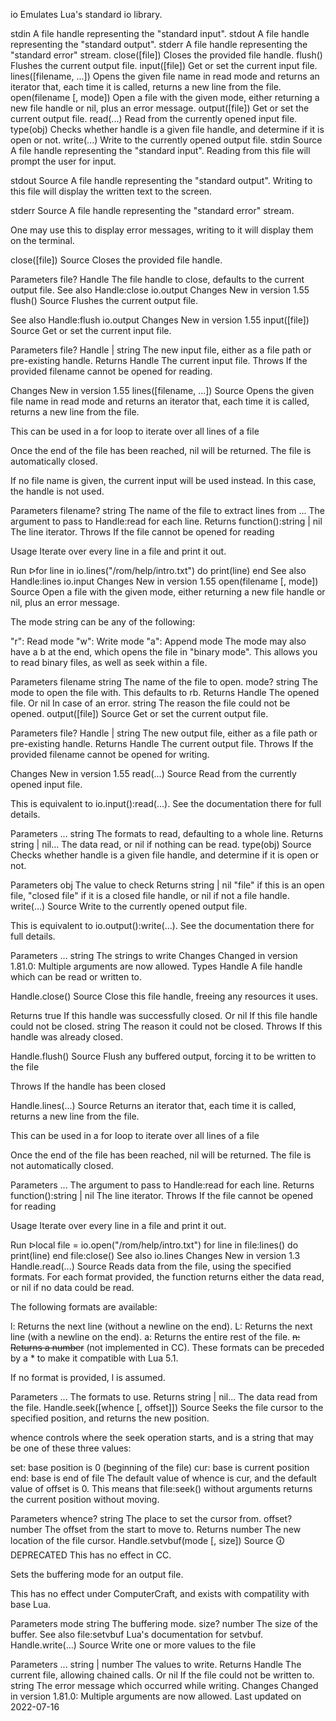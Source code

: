 io
Emulates Lua's standard io library.

stdin	A file handle representing the "standard input".
stdout	A file handle representing the "standard output".
stderr	A file handle representing the "standard error" stream.
close([file])	Closes the provided file handle.
flush()	Flushes the current output file.
input([file])	Get or set the current input file.
lines([filename, ...])	Opens the given file name in read mode and returns an iterator that, each time it is called, returns a new line from the file.
open(filename [, mode])	Open a file with the given mode, either returning a new file handle or nil, plus an error message.
output([file])	Get or set the current output file.
read(...)	Read from the currently opened input file.
type(obj)	Checks whether handle is a given file handle, and determine if it is open or not.
write(...)	Write to the currently opened output file.
stdin
Source
A file handle representing the "standard input". Reading from this file will prompt the user for input.

stdout
Source
A file handle representing the "standard output". Writing to this file will display the written text to the screen.

stderr
Source
A file handle representing the "standard error" stream.

One may use this to display error messages, writing to it will display them on the terminal.

close([file])
Source
Closes the provided file handle.

Parameters
file? Handle The file handle to close, defaults to the current output file.
See also
Handle:close
io.output
Changes
New in version 1.55
flush()
Source
Flushes the current output file.

See also
Handle:flush
io.output
Changes
New in version 1.55
input([file])
Source
Get or set the current input file.

Parameters
file? Handle | string The new input file, either as a file path or pre-existing handle.
Returns
Handle The current input file.
Throws
If the provided filename cannot be opened for reading.

Changes
New in version 1.55
lines([filename, ...])
Source
Opens the given file name in read mode and returns an iterator that, each time it is called, returns a new line from the file.

This can be used in a for loop to iterate over all lines of a file

Once the end of the file has been reached, nil will be returned. The file is automatically closed.

If no file name is given, the current input will be used instead. In this case, the handle is not used.

Parameters
filename? string The name of the file to extract lines from
... The argument to pass to Handle:read for each line.
Returns
function():string | nil The line iterator.
Throws
If the file cannot be opened for reading

Usage
Iterate over every line in a file and print it out.

Run ᐅfor line in io.lines("/rom/help/intro.txt") do
  print(line)
end
See also
Handle:lines
io.input
Changes
New in version 1.55
open(filename [, mode])
Source
Open a file with the given mode, either returning a new file handle or nil, plus an error message.

The mode string can be any of the following:

"r": Read mode
"w": Write mode
"a": Append mode
The mode may also have a b at the end, which opens the file in "binary mode". This allows you to read binary files, as well as seek within a file.

Parameters
filename string The name of the file to open.
mode? string The mode to open the file with. This defaults to rb.
Returns
Handle The opened file.
Or
nil In case of an error.
string The reason the file could not be opened.
output([file])
Source
Get or set the current output file.

Parameters
file? Handle | string The new output file, either as a file path or pre-existing handle.
Returns
Handle The current output file.
Throws
If the provided filename cannot be opened for writing.

Changes
New in version 1.55
read(...)
Source
Read from the currently opened input file.

This is equivalent to io.input():read(...). See the documentation there for full details.

Parameters
... string The formats to read, defaulting to a whole line.
Returns
string | nil... The data read, or nil if nothing can be read.
type(obj)
Source
Checks whether handle is a given file handle, and determine if it is open or not.

Parameters
obj The value to check
Returns
string | nil "file" if this is an open file, "closed file" if it is a closed file handle, or nil if not a file handle.
write(...)
Source
Write to the currently opened output file.

This is equivalent to io.output():write(...). See the documentation there for full details.

Parameters
... string The strings to write
Changes
Changed in version 1.81.0: Multiple arguments are now allowed.
Types
 Handle
A file handle which can be read or written to.

Handle.close()
Source
Close this file handle, freeing any resources it uses.

Returns
true If this handle was successfully closed.
Or
nil If this file handle could not be closed.
string The reason it could not be closed.
Throws
If this handle was already closed.

Handle.flush()
Source
Flush any buffered output, forcing it to be written to the file

Throws
If the handle has been closed

Handle.lines(...)
Source
Returns an iterator that, each time it is called, returns a new line from the file.

This can be used in a for loop to iterate over all lines of a file

Once the end of the file has been reached, nil will be returned. The file is not automatically closed.

Parameters
... The argument to pass to Handle:read for each line.
Returns
function():string | nil The line iterator.
Throws
If the file cannot be opened for reading

Usage
Iterate over every line in a file and print it out.

Run ᐅlocal file = io.open("/rom/help/intro.txt")
for line in file:lines() do
  print(line)
end
file:close()
See also
io.lines
Changes
New in version 1.3
Handle.read(...)
Source
Reads data from the file, using the specified formats. For each format provided, the function returns either the data read, or nil if no data could be read.

The following formats are available:

l: Returns the next line (without a newline on the end).
L: Returns the next line (with a newline on the end).
a: Returns the entire rest of the file.
~~n: Returns a number~~ (not implemented in CC).
These formats can be preceded by a * to make it compatible with Lua 5.1.

If no format is provided, l is assumed.

Parameters
... The formats to use.
Returns
string | nil... The data read from the file.
Handle.seek([whence [, offset]])
Source
Seeks the file cursor to the specified position, and returns the new position.

whence controls where the seek operation starts, and is a string that may be one of these three values:

set: base position is 0 (beginning of the file)
cur: base is current position
end: base is end of file
The default value of whence is cur, and the default value of offset is 0. This means that file:seek() without arguments returns the current position without moving.

Parameters
whence? string The place to set the cursor from.
offset? number The offset from the start to move to.
Returns
number The new location of the file cursor.
Handle.setvbuf(mode [, size])
Source
🛈 DEPRECATED
This has no effect in CC.

Sets the buffering mode for an output file.

This has no effect under ComputerCraft, and exists with compatility with base Lua.

Parameters
mode string The buffering mode.
size? number The size of the buffer.
See also
file:setvbuf Lua's documentation for setvbuf.
Handle.write(...)
Source
Write one or more values to the file

Parameters
... string | number The values to write.
Returns
Handle The current file, allowing chained calls.
Or
nil If the file could not be written to.
string The error message which occurred while writing.
Changes
Changed in version 1.81.0: Multiple arguments are now allowed.
Last updated on 2022-07-16